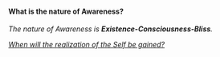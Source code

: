 #### What is the nature of Awareness?

_The nature of Awareness is **Existence-Consciousness-Bliss**._

[_When will the realization of the Self be gained?_](Question4.md)
